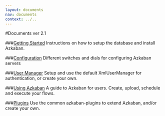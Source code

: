 ```yaml
---
layout: documents
nav: documents
context: ../..
---
```


#Documents ver 2.1

###[Getting Started](./gettingstarted.html)
Instructions on how to setup the database and install Azkaban.

###[Configuration](./configuration.html)
Different switches and dials for configuring Azkaban servers

###[User Manager](./usermanager.html)
Setup and use the default XmlUserManager for authentication, or create your own.

###[Using Azkaban](./usingazkaban.html)
A guide to Azkaban for users. Create, upload, schedule and execute your flows.

###[Plugins](./plugins.html)
Use the common azkaban-plugins to extend Azkaban, and/or create your own.
